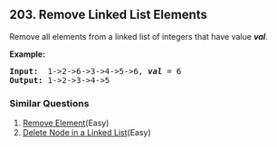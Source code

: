 ## 203. Remove Linked List Elements

<p>Remove all elements from a linked list of integers that have value <b><i>val</i></b>.</p>

<p><b>Example:</b></p>

<pre>
<b>Input:</b>  1-&gt;2-&gt;6-&gt;3-&gt;4-&gt;5-&gt;6, <em><b>val</b></em> = 6
<b>Output:</b> 1-&gt;2-&gt;3-&gt;4-&gt;5
</pre>


### Similar Questions
  1. [Remove Element](https://github.com/openset/leetcode/tree/master/solution/remove-element)(Easy)
  1. [Delete Node in a Linked List](https://github.com/openset/leetcode/tree/master/solution/delete-node-in-a-linked-list)(Easy)
